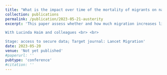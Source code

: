 ```yaml
---
title: "What is the impact over time of the mortality of migrants on national life expectancy at birth in england and wales?"
collection: publications
permalink: /publication/2023-05-21-austerity
excerpt: 'This paper assess whether and how much migration increases life expectancy in England.  <br> <br> 

With Lucinda Haim and colleagues <br> <br> 

Stage: access to secure data; Target journal: Lancet Migration'
date: 2023-05-20
venue: 'Not yet published'
#paperurl: ''
pubtype: 'conference'
#citation: ''
---
```

